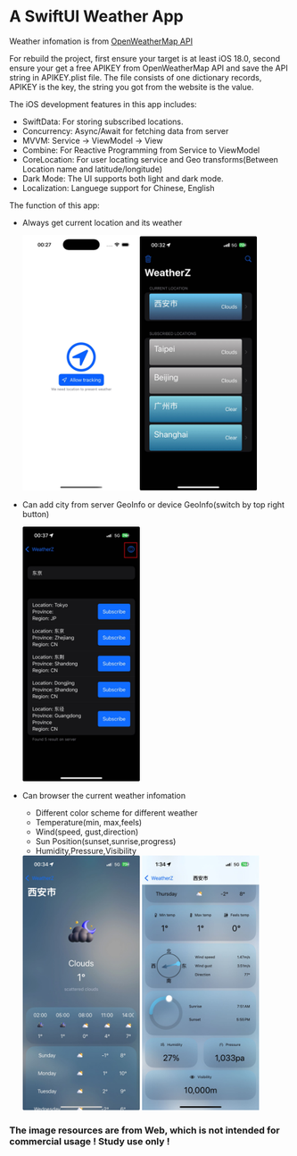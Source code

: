 # A SwiftUI Weather App

Weather infomation is from [OpenWeatherMap API](https://openweathermap.org/api)

For rebuild the project, first ensure your target is at least iOS 18.0, second ensure your get a free APIKEY from OpenWeatherMap API and save the API string in APIKEY.plist file. The file consists of one dictionary records, APIKEY is the key, the string you got from the website is the value.

The iOS development features in this app includes:

- SwiftData: For storing subscribed locations.
- Concurrency: Async/Await for fetching data from server
- MVVM: Service -> ViewModel -> View
- Combine: For Reactive Programming from Service to ViewModel
- CoreLocation: For user locating service and Geo transforms(Between Location name and latitude/longitude)
- Dark Mode: The UI supports both light and dark mode.
- Localization: Languege support for Chinese, English

The function of this app:

- Always get current location and its weather
  
  <img src="https://github.com/Zhouyuankun/WeatherZ/blob/main/README.assets/permission.jpg" width="210px" /><img src="https://github.com/Zhouyuankun/WeatherZ/blob/main/README.assets/main.jpg" width="210px" />
  
- Can add city from server GeoInfo or device GeoInfo(switch by top right button)
  
  <img src="https://github.com/Zhouyuankun/WeatherZ/blob/main/README.assets/search.jpg" width="210px" />
  
- Can browser the current weather infomation
  - Different color scheme for different weather
  - Temperature(min, max,feels)
  - Wind(speed, gust,direction)
  - Sun Position(sunset,sunrise,progress)
  - Humidity,Pressure,Visibility
    
  
  <img src="https://github.com/Zhouyuankun/WeatherZ/blob/main/README.assets/weather1.jpg" width="210px" />
  <img src="https://github.com/Zhouyuankun/WeatherZ/blob/main/README.assets/weather2.jpg" width="210px" />
  
### The image resources are from Web, which is not intended for commercial usage ! Study use only !





